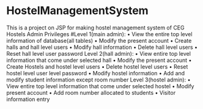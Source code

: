 # HostelManagementSystem
This is a project on JSP for making hostel management system of CEG Hostels
Admin Privileges
#Level 1(main admin):
• View the entire top level information of database(all tables)
• Modify the present account
• Create halls and hall level users
• Modify hall information
• Delete hall level users
• Reset hall level user password
Level 2(hall admin):
• View entire top level information that come under selected hall
• Modify the present account
• Create Hostels and hostel level users
• Delete hostel level users
• Reset hostel level user level password
• Modify hostel information
• Add and modify student information except room number
Level 3(hostel admin):
• View entire top level information that come under selected hostel
• Modify present account
• Add room number allocated to students
• Visitor information entry

